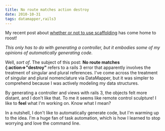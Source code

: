 ```yaml
---
title: No route matches action destroy 
date: 2010-10-31
tags: datamapper,rails3
---
```

My recent post about [whether or not to use scaffolding](http://www.docunext.com/2010/10/just-say-no-to-scaffolding/) has come home to roost!

*This only has to do with generating a controller, but it embodies some of my opinions of automatically generating code.*

Well, *sort of*. The subject of this post: **No route matches {:action=>"destroy"** refers to a rails 3 error that apparently involves the treatment of singular and plural references. I've come across the treatment of singular and plural nomenclature via DataMapper, but it was simpler to comprehend because I was actively modeling my data structures.

By generating a controller and views with rails 3, the objects felt more distant, and I don't like that. To me it seems like remote control sculpture! I like to **feel** what I'm working on. Know what I mean?

In a nutshell, I don't like to automatically generate code, but I'm warming up to the idea. I'm a huge fan of task automation, which is how I learned to stop worrying and love the command line.


